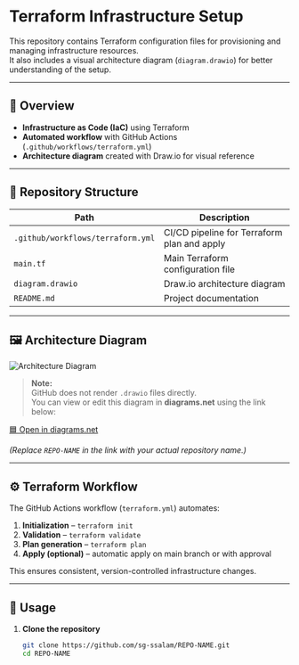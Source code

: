# Terraform Infrastructure Setup

This repository contains Terraform configuration files for provisioning and managing infrastructure resources.  
It also includes a visual architecture diagram (`diagram.drawio`) for better understanding of the setup.

---

## 📘 Overview

- **Infrastructure as Code (IaC)** using Terraform  
- **Automated workflow** with GitHub Actions (`.github/workflows/terraform.yml`)  
- **Architecture diagram** created with Draw.io for visual reference

---

## 🧩 Repository Structure

| Path | Description |
|------|--------------|
| `.github/workflows/terraform.yml` | CI/CD pipeline for Terraform plan and apply |
| `main.tf` | Main Terraform configuration file |
| `diagram.drawio` | Draw.io architecture diagram |
| `README.md` | Project documentation |

---

## 🖼️ Architecture Diagram

![Architecture Diagram](./diagram)

> **Note:**  
> GitHub does not render `.drawio` files directly.  
> You can view or edit this diagram in **diagrams.net** using the link below:

[🟦 Open in diagrams.net](https://app.diagrams.net/?url=https://raw.githubusercontent.com/sg-ssalam/REPO-NAME/main/diagram.drawio)

*(Replace `REPO-NAME` in the link with your actual repository name.)*

---

## ⚙️ Terraform Workflow

The GitHub Actions workflow (`terraform.yml`) automates:
1. **Initialization** – `terraform init`
2. **Validation** – `terraform validate`
3. **Plan generation** – `terraform plan`
4. **Apply (optional)** – automatic apply on main branch or with approval

This ensures consistent, version-controlled infrastructure changes.

---

## 🚀 Usage

1. **Clone the repository**
   ```bash
   git clone https://github.com/sg-ssalam/REPO-NAME.git
   cd REPO-NAME
